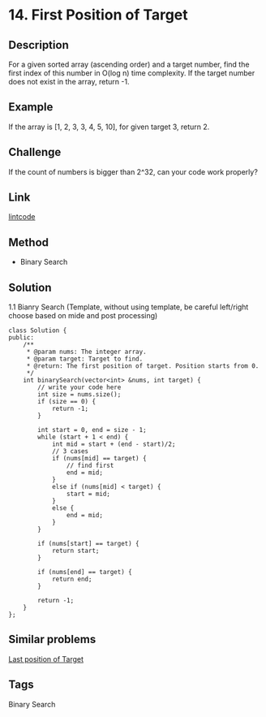 # 14. First Position of Target

## Description

For a given sorted array (ascending order) and a target number, find the first index of this number in O(log n) time complexity.
If the target number does not exist in the array, return -1.

## Example
If the array is [1, 2, 3, 3, 4, 5, 10], for given target 3, return 2.

## Challenge
If the count of numbers is bigger than 2^32, can your code work properly?

## Link
[lintcode](https://lintcode.com/problem/first-position-of-target/)

## Method
* Binary Search

## Solution
1.1 Bianry Search (Template, without using template, be careful left/right choose based on mide and post processing)
~~~
class Solution {
public:
    /**
     * @param nums: The integer array.
     * @param target: Target to find.
     * @return: The first position of target. Position starts from 0.
     */
    int binarySearch(vector<int> &nums, int target) {
        // write your code here
        int size = nums.size();
        if (size == 0) {
            return -1;
        }
        
        int start = 0, end = size - 1;
        while (start + 1 < end) {
            int mid = start + (end - start)/2;
            // 3 cases
            if (nums[mid] == target) {
                // find first
                end = mid;
            }
            else if (nums[mid] < target) {
                start = mid;
            }
            else {
                end = mid;
            }
        }
        
        if (nums[start] == target) {
            return start;
        }
        
        if (nums[end] == target) {
            return end;
        }
        
        return -1;
    }
};
~~~

## Similar problems
[Last position of Target](https://www.lintcode.com/problem/last-position-of-target/)  

## Tags
Binary Search